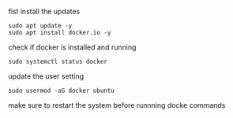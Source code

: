 fist install the updates
```
sudo apt update -y
sudo apt install docker.io -y
```

check if docker is installed and running 
```
sudo systemctl status docker 
```

update the user setting
```
sudo usermod -aG docker ubuntu
```

make sure to restart the system before runnning docke commands

